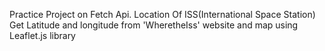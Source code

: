 Practice Project on Fetch Api.
Location Of ISS(International Space Station)
Get Latitude and longitude from 'WheretheIss' website and map using Leaflet.js library
